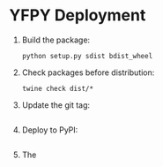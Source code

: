 # YFPY Deployment

1. Build the package:

    ```shell
    python setup.py sdist bdist_wheel
    ```

2. Check packages before distribution:

   ```shell
   twine check dist/*
   ```

4. Update the git tag:

    ```shell
    
    ```

5. Deploy to PyPI:

    ```shell
    
    ```

6. The
